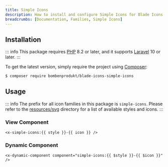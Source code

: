 ```yaml
---
title: Simple Icons
description: How to install and configure Simple Icons for Blade Icons.
breadcrumbs: [Documentation, Families, Simple Icons]
---
```


## Installation

::: info
This package requires [PHP](https://www.php.net/) 8.2 or later, and it supports [Laravel](https://laravel.com/) 10 or later.
:::

To get the latest version, simply require the project using [Composer](https://getcomposer.org/):

```bash
$ composer require bombenprodukt/blade-icons-simple-icons
```

## Usage

::: info
The prefix for all icon families in this package is `simple-icons`. Please refer to the [resources/svg](https://github.com/faustbrian/blade-icons-simple-icons/tree/main/resources/svg) directory for a list of available styles and icons.
:::

### View Component

```blade
<x-simple-icons:{{ style }}-{{ icon }} />
```

### Dynamic Component

```blade
<x-dynamic-component component="simple-icons:{{ $style }}-{{ $icon }}" />
```

